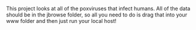 This project looks at all of the poxviruses that infect humans. All of the data should be in the jbrowse folder, so all you need to do is drag that into your www folder and then just run your local host!
